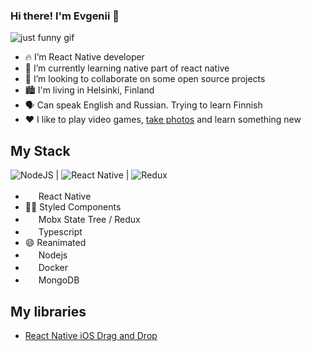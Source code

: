 ### Hi there! I'm Evgenii 👋

![just funny gif](https://media.giphy.com/media/iIqmM5tTjmpOB9mpbn/giphy.gif)

- 🔥 I’m React Native developer
- 🌱 I’m currently learning native part of react native
- 👯 I’m looking to collaborate on some open source projects
- 🏙 I'm living in Helsinki, Finland
- 🗣 Can speak English and Russian. Trying to learn Finnish 
- ❤️ I like to play video games, [take photos](https://www.instagram.com/eugenusov/) and learn something new

## My Stack
![NodeJS](https://img.shields.io/badge/node.js-6DA55F?style=for-the-badge&logo=node.js&logoColor=white) | ![React Native](https://img.shields.io/badge/react_native-%2320232a.svg?style=for-the-badge&logo=react&logoColor=%2361DAFB) | ![Redux](https://img.shields.io/badge/redux-%23593d88.svg?style=for-the-badge&logo=redux&logoColor=white)

- <img src="https://reactnative.dev/img/header_logo.svg" width="17"> React Native
- 💅🏿 Styled Components
- <img src="https://d33wubrfki0l68.cloudfront.net/0834d0215db51e91525a25acf97433051f280f2f/c30f5/img/redux.svg" width="17"/> Mobx State Tree / Redux
- <img src="https://www.typescriptlang.org/favicon-32x32.png" width="17" /> Typescript
- 😄 Reanimated
- <img src="https://nodejs.dev/favicon-32x32.png" width="17"> Nodejs
- <img src="https://www.docker.com/sites/default/files/d8/Docker-R-Logo-08-2018-Monochomatic-RGB_Moby-x1.png" width="17"/> Docker
- <img src="https://www.mongodb.com/assets/images/global/favicon.ico" width="17"/> MongoDB

## My libraries
- [React Native iOS Drag and Drop](https://github.com/evgenusov/react-native-ios-drag-and-drop)
